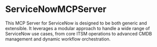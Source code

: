 # ServiceNowMCPServer
This MCP Server for ServiceNow is designed to be both generic and extensible. It leverages a modular approach to handle a wide range of ServiceNow use cases, from core ITSM operations to advanced CMDB management and dynamic workflow orchestration.
